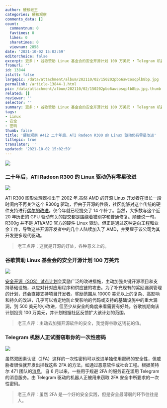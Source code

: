 ```yaml
---
author: 硬核老王
categories: 硬核观察
comments_data: []
count:
  commentnum: 0
  favtimes: 0
  likes: 0
  sharetimes: 0
  viewnum: 2858
date: '2021-10-02 15:02:59'
editorchoice: false
excerpt: 更多：• 谷歌赞助 Linux 基金会的安全开源计划 100 万美元 • Telegram 机器人正试图窃取你的一次性密码
fromurl: ''
id: 13844
islctt: false
largepic: /data/attachment/album/202110/02/150202pbo6awcosqplb8bp.jpg
permalink: /article-13844-1.html
pic: /data/attachment/album/202110/02/150202pbo6awcosqplb8bp.jpg.thumb.jpg
related: []
reviewer: ''
selector: ''
summary: 更多：• 谷歌赞助 Linux 基金会的安全开源计划 100 万美元 • Telegram 机器人正试图窃取你的一次性密码
tags:
- Linux
- 安全
- 密码
thumb: false
title: '硬核观察 #412 二十年后，ATI Radeon R300 的 Linux 驱动仍有零星改进'
titlepic: true
translator: ''
updated: '2021-10-02 15:02:59'
---
```


![](/data/attachment/album/202110/02/150202pbo6awcosqplb8bp.jpg)


### 二十年后，ATI Radeon R300 的 Linux 驱动仍有零星改进


![](/data/attachment/album/202110/02/150212mfd8pm8v5r00br6p.jpg)


ATI R300 图形处理器推出于 2002 年.虽然 AMD 的开源 Linux 开发者在很长一段时间内不再关注这个 R300g 驱动，但由于开源的性质，社区能够对这个传统的硬件支持进行[偶尔的改进](https://www.phoronix.com/scan.php?page=news_item&px=R300-Friday-Night-2021)。仅今年就已经提交了 14 个补丁。当然，大多数与这个近 20 年历史的 GPU 驱动有关的提交都是围绕着错别字和普通修复。顺便说一句，R300g 并不是 ATI/AMD 官方的硬件 Linux 驱动，但正是通过这种逆向工程和业余工作，导致这些开源开发者中的几个人陆续加入了 AMD，并受雇于该公司为其开发更多现代驱动。



> 
> 老王点评：这就是开源的好处，各种意义上的。
> 
> 
> 


### 谷歌赞助 Linux 基金会的安全开源计划 100 万美元


![](/data/attachment/album/202110/02/150232gb79ba0aa7q899av.jpg)


[安全开源（SOS）试点计划](https://sos.dev/)会奖励广泛的改进措施，主动加强关键开源项目和支持基础设施，以应对针对应用程序和供应链的攻击。为了补充现有的奖励漏洞管理的计划，还会直接支持项目开发者。奖励范围从 10000 美元以上的复杂、高影响和持久的改进，几乎可以肯定地防止受影响的代码或支持的基础设施中的重大漏洞，到 500 美元的小改进，但至少从安全的角度来看需要有好处。谷歌初期向该计划投资 100 万美元，并计划根据社区反馈扩大该计划的范围。



> 
> 老王点评：主动去加强开源软件的安全，我觉得谷歌这钱花的值。
> 
> 
> 


### Telegram 机器人正试图窃取你的一次性密码


![](/data/attachment/album/202110/02/150246d3o4ou8uifzityiz.jpg)


虽然双因素认证（2FA）这样的一次性密码可以改进单独使用密码的安全性，但威胁者很快就开发出拦截这些 2FA 的方法，如通过恶意软件或社会工程。根据英特尔 471 团队的[消息](https://www.zdnet.com/article/telegram-bots-are-trying-to-steal-your-one-time-passwords/)，自 6 月以来，一些用于规避 2FA 的服务正在滥用 Telegram 的消息服务。由 Telegram 驱动的机器人正被用来窃取 2FA 安全中所要求的一次性密码。



> 
> 老王点评：虽然 2FA 是一个好的安全实践，但是安全最薄弱的环节往往是人。
> 
> 
>
